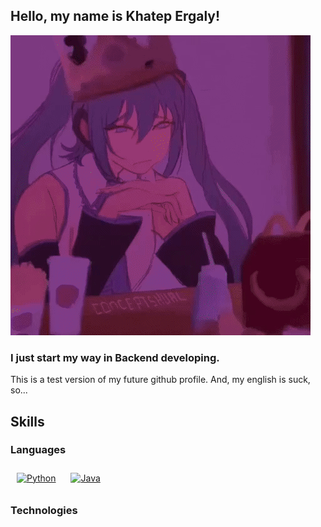 ## Hello, my name is Khatep Ergaly!


![miku](/assets/miku_burger_gif.gif  "view")
 
### I just start my way in Backend developing.
This is a test version of my future github profile.
And, my english is suck, so...

## Skills

### <div align="left">Languages  

<a href="https://www.python.org/" target="_blank"><img style="margin: 10px" src="https://profilinator.rishav.dev/skills-assets/python-original.svg" alt="Python" height="50" /></a> <a href="https://www.java.com/" target="_blank"><img style="margin: 10px" src="https://profilinator.rishav.dev/skills-assets/java-original-wordmark.svg" alt="Java" height="50" /></a>  
</div>

###  Technologies
